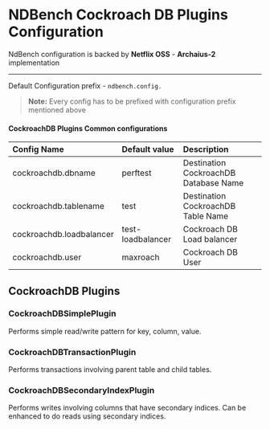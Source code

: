 NDBench Cockroach DB Plugins Configuration
===================

NdBench configuration is backed by **Netflix OSS** - **Archaius-2** implementation

----------


Default Configuration prefix - `ndbench.config.`



> **Note:**
Every config has to be prefixed with configuration prefix mentioned above


#### CockroachDB Plugins Common configurations
| Config Name     | Default value | Description   |
| :------- | :---- | :--- |
|cockroachdb.dbname| perftest | Destination CockroachDB Database Name |
|cockroachdb.tablename| test | Destination CockroachDB Table Name |
|cockroachdb.loadbalancer| test-loadbalancer | Cockroach DB Load balancer |
|cockroachdb.user| maxroach | Cockroach DB User |


## CockroachDB Plugins

### CockroachDBSimplePlugin
Performs simple read/write pattern for key, column, value.

### CockroachDBTransactionPlugin
Performs transactions involving parent table and child tables.

### CockroachDBSecondaryIndexPlugin
Performs writes involving columns that have secondary indices.
Can be enhanced to do reads using secondary indices.

